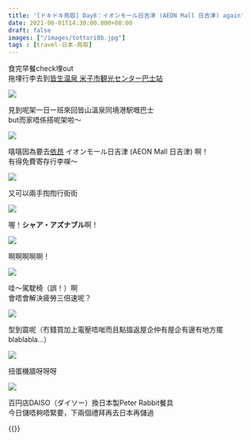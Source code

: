 ```yaml
---
title: '[ドキドキ鳥取] Day8：イオンモール日吉津 (AEON Mall 日吉津) again'
date: 2021-06-01T14:30:00.000+08:00
draft: false
images: ["/images/tottori8b.jpg"]
tags : [travel-日本-鳥取]
---
```


食完早餐check埋out  
拖埋行李去到[皆生温泉 米子市観光センター巴士站](https://hidie.net/tottori7q/)  

![](/images/tottori8b1.jpg)
  
見到呢架一日一班來回皆山溫泉同境港駅嘅巴士  
but而家唔係搭呢架啦～  

![](/images/tottori8b2.jpg)

嘻嘻因為要去[依昂](https://hidie.net/tottori7r/) イオンモール日吉津 (AEON Mall 日吉津) 啊！  
有得免費寄存行李㗎～  

![](/images/tottori8b3.jpg)

又可以兩手揈揈行街街  

![](/images/tottori8b4.jpg)

喔！**シャア・アズナブル**啊！  

![](/images/tottori8b.jpg)

啊啊啊啊啊！  

![](/images/tottori8b5.jpg)

哇～駕駛椅（誤！）啊  
會唔會解決疲勞三倍速呢？  

![](/images/tottori8b6.jpg)

型到震呢（冇錢買加上電壓唔啱而且點搵返屋企仲有屋企有邊有地方擺blablabla...）  

![](/images/tottori8b7.jpg)

扭蛋機牆呀呀呀  

![](/images/tottori8b8.jpg)

百円店DAISO（ダイソー）換日本製Peter Rabbit餐具  
今日儲唔夠唔緊要，下兩個禮拜再去日本再儲過  

  

  
  
  
{{<tottori>}}  
